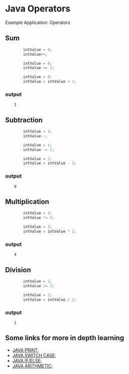 Java Operators
=======================

Example Application: Operators

## Sum

```java
		intValue = 0;
		intValue++;

		intValue = 0;
		intValue += 1;

		intValue = 0;
		intValue = intValue + 1;
```
### output
		1
		
## Subtraction

```java
		intValue = 1;
		intValue--;

		intValue = 1;
		intValue -= 1;

		intValue = 1;
		intValue = intValue - 1;
```
### output
		0
		
## Multiplication

```java
		intValue = 2;
		intValue *= 2;

		intValue = 2;
		intValue = intValue * 2;
```
### output
		4
		
## Division

```java
		intValue = 2;
		intValue /= 2;

		intValue = 2;
		intValue = intValue / 2;
```

### output
		1
		
		
## Some links for more in depth learning

* [JAVA PRINT](https://github.com/fefong/java_print);
* [JAVA SWITCH CASE](https://github.com/fefong/java_switch);
* [JAVA IF/ELSE](https://github.com/fefong/java_ifElse);
* [JAVA ARITHMETIC](https://github.com/fefong/java_calculator);
